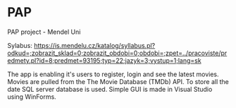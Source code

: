 # PAP
PAP project - Mendel Uni

Sylabus:
https://is.mendelu.cz/katalog/syllabus.pl?odkud=;zobrazit_sklad=0;zobrazit_obdobi=0;obdobi=;zpet=../pracoviste/predmety.pl?id=8;predmet=93195;typ=22;jazyk=3;vystup=1;lang=sk

The app is enabling it's users to register, login and see the latest movies.
Movies are pulled from the The Movie Database (TMDb) API. To store all the date SQL server database is used. 
Simple GUI is made in Visual Studio using WinForms.
